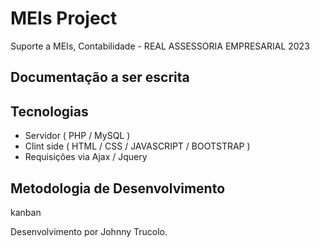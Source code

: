 # MEIs Project
Suporte a MEIs, Contabilidade -
REAL ASSESSORIA EMPRESARIAL 2023

## Documentação a ser escrita 

## Tecnologias 
- Servidor ( PHP / MySQL )
- Clint side ( HTML / CSS / JAVASCRIPT / BOOTSTRAP )
- Requisições via Ajax / Jquery 

## Metodologia de Desenvolvimento
kanban 


Desenvolvimento por Johnny Trucolo.
